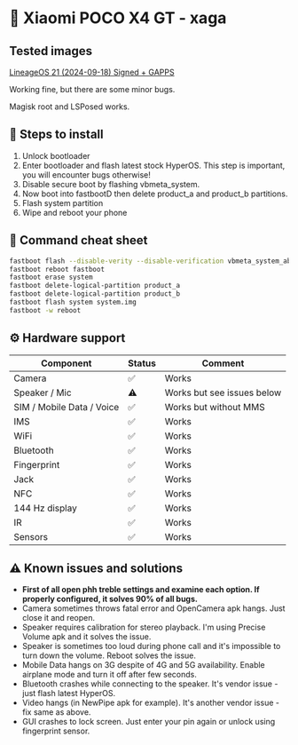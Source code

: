 # 📱 Xiaomi POCO X4 GT - xaga


## Tested images
[LineageOS 21 (2024-09-18) Signed + GAPPS](https://sourceforge.net/projects/andyyan-gsi/files/lineage-21-td/lineage-21.0-20240918-UNOFFICIAL-arm64_bgN-signed.img.gz/download)

Working fine, but there are some minor bugs.

Magisk root and LSPosed works.

## 📃 Steps to install
1. Unlock bootloader
2. Enter bootloader and flash latest stock HyperOS. This step is important, you will encounter bugs otherwise!
3. Disable secure boot by flashing vbmeta_system.
4. Now boot into fastbootD then delete product_a and product_b partitions.
5. Flash system partition
6. Wipe and reboot your phone

## 📃 Command cheat sheet
```sh
fastboot flash --disable-verity --disable-verification vbmeta_system_ab vbmeta_system.img
fastboot reboot fastboot
fastboot erase system
fastboot delete-logical-partition product_a
fastboot delete-logical-partition product_b
fastboot flash system system.img
fastboot -w reboot
```

## ⚙️ Hardware support

| Component                 | Status |      Comment                                                |
|---------------------------|--------|-------------------------------------------------------------|
| Camera                    | ✅     |      Works                                                  |
| Speaker / Mic             | ⚠️     |      Works but see issues below                             |
| SIM / Mobile Data / Voice | ✅     |      Works but without MMS                                  |
| IMS                       | ✅     |      Works                                                  |
| WiFi                      | ✅     |      Works                                                  |
| Bluetooth                 | ✅     |      Works                                                  |
| Fingerprint               | ✅     |      Works                                                  |
| Jack                      | ✅     |      Works                                                  |
| NFC                       | ✅     |      Works                                                  |
| 144 Hz display            | ✅     |      Works                                                  |
| IR                        | ✅     |      Works                                                  |
| Sensors                   | ✅     |      Works                                                  |

## ⚠️ Known issues and solutions
- **First of all open phh treble settings and examine each option. If properly configured, it solves 90% of all bugs.**
- Camera sometimes throws fatal error and OpenCamera apk hangs. Just close it and reopen.
- Speaker requires calibration for stereo playback. I'm using Precise Volume apk and it solves the issue.
- Speaker is sometimes too loud during phone call and it's impossible to turn down the volume. Reboot solves the issue.
- Mobile Data hangs on 3G despite of 4G and 5G availability. Enable airplane mode and turn it off after few seconds.
- Bluetooth crashes while connecting to the speaker. It's vendor issue - just flash latest HyperOS.
- Video hangs (in NewPipe apk for example). It's another vendor issue - fix same as above.
- GUI crashes to lock screen. Just enter your pin again or unlock using fingerprint sensor.